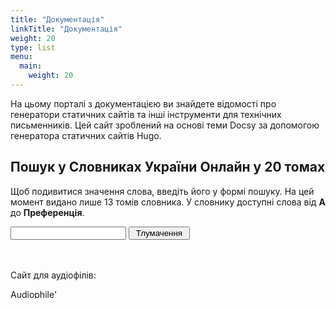 ```yaml
---
title: "Документація"
linkTitle: "Документація"
weight: 20
type: list
menu:
  main:
    weight: 20
---
```


На цьому порталі з документацією ви знайдете відомості про генератори статичних сайтів та інші інструменти для технічних письменників. Цей сайт зроблений на основі теми Docsy за допомогою генератора статичних сайтів Hugo.

## Пошук у Словниках України Онлайн у 20 томах

Щоб подивитися значення слова, введіть його у формі пошуку. На цей момент видано лише 13 томів словника. У словнику доступні слова від **А** до **Преференція**.

<form target="_blank" action="https://sum20ua.com/List/Search/" method="get"><input id="SearchInput" name="searchWord" pattern="[A-za-zА-Яа-я\sЇїЁёЄєІі]+" type="text" value="" />
<input type="submit" value=" Тлумачення ">
</form>
<br></br>
Сайт для аудіофілів:

<a href="https://audiophilesoft.com" title="Audiophile's Software"><img src="https://audiophilesoft.com/as-small.png" alt="Audiophile's Software" width="80" height="15"></a>
